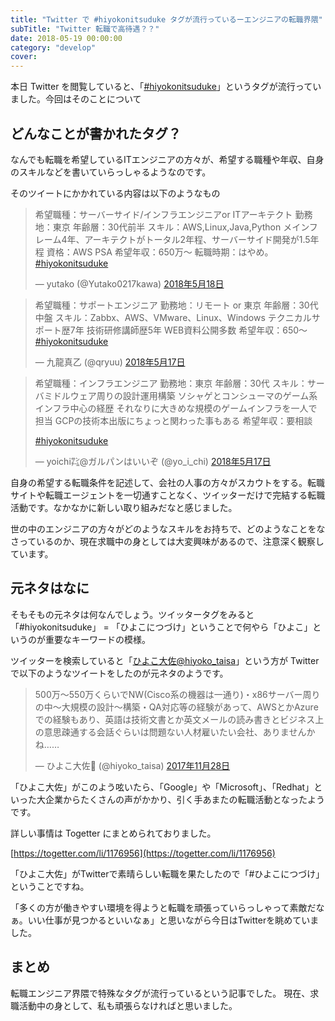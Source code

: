 ```yaml
---
title: "Twitter で #hiyokonitsuduke タグが流行っているーエンジニアの転職界隈"
subTitle: "Twitter 転職で高待遇？？"
date: 2018-05-19 00:00:00
category: "develop"
cover:
---
```


本日 Twitter を閲覧していると、「[#hiyokonitsuduke](https://twitter.com/search?f=tweets&q=%23hiyokonitsuduke&src=typd)」というタグが流行っていました。今回はそのことについて

## どんなことが書かれたタグ？

なんでも転職を希望しているITエンジニアの方々が、希望する職種や年収、自身のスキルなどを書いていらっしゃるようなのです。

そのツイートにかかれている内容は以下のようなもの

<blockquote class="twitter-tweet" data-lang="ja">
<p dir="ltr" lang="ja">希望職種：サーバーサイド/インフラエンジニアor ITアーキテクト
勤務地：東京
年齢層：30代前半
スキル：AWS,Linux,Java,Python
メインフレーム4年、アーキテクトがトータル2年程、サーバーサイド開発が1.5年程
資格：AWS PSA
希望年収：650万〜
転職時期：はやめ。<a href="https://twitter.com/hashtag/hiyokonitsuduke?src=hash&amp;ref_src=twsrc%5Etfw">#hiyokonitsuduke</a></p>
— yutako (@Yutako0217kawa) <a href="https://twitter.com/Yutako0217kawa/status/997426677687795712?ref_src=twsrc%5Etfw">2018年5月18日</a></blockquote>
<script async="" src="https://platform.twitter.com/widgets.js" charset="utf-8"></script>

<blockquote class="twitter-tweet" data-lang="ja">
<p dir="ltr" lang="ja">希望職種：サポートエンジニア
勤務地：リモート or 東京
年齢層：30代中盤
スキル：Zabbx、AWS、VMware、Linux、Windows
テクニカルサポート歴7年
技術研修講師歴5年
WEB資料公開多数
希望年収：650～
<a href="https://twitter.com/hashtag/hiyokonitsuduke?src=hash&amp;ref_src=twsrc%5Etfw">#hiyokonitsuduke</a></p>
— 九龍真乙 (@qryuu) <a href="https://twitter.com/qryuu/status/997071694018719745?ref_src=twsrc%5Etfw">2018年5月17日</a></blockquote>
<script async="" src="https://platform.twitter.com/widgets.js" charset="utf-8"></script>

<blockquote class="twitter-tweet" data-lang="ja">
<p dir="ltr" lang="ja">希望職種：インフラエンジニア
勤務地：東京
年齢層：30代
スキル：サーバミドルウェア周りの設計運用構築
ソシャゲとコンシューマのゲーム系インフラ中心の経歴
それなりに大きめな規模のゲームインフラを一人で担当
GCPの技術本出版にちょっと関わった事もある
希望年収：要相談</p>
<a href="https://twitter.com/hashtag/hiyokonitsuduke?src=hash&amp;ref_src=twsrc%5Etfw">#hiyokonitsuduke</a>

— yoichi㌠@ガルパンはいいぞ (@yo_i_chi) <a href="https://twitter.com/yo_i_chi/status/997030937559945216?ref_src=twsrc%5Etfw">2018年5月17日</a></blockquote>
<script async="" src="https://platform.twitter.com/widgets.js" charset="utf-8"></script>


自身の希望する転職条件を記述して、会社の人事の方々がスカウトをする。転職サイトや転職エージェントを一切通すことなく、ツイッターだけで完結する転職活動です。なかなかに新しい取り組みだなと感じました。

世の中のエンジニアの方々がどのようなスキルをお持ちで、どのようなことをなさっているのか、現在求職中の身としては大変興味があるので、注意深く観察しています。

## 元ネタはなに

そもそもの元ネタは何なんでしょう。ツイッタータグをみると「#hiyokonitsuduke」 = 「ひよこにつづけ」ということで何やら「ひよこ」というのが重要なキーワードの模様。

ツイッターを検索していると「[ひよこ大佐@hiyoko_taisa](https://twitter.com/hiyoko_taisa)」という方が Twitter で以下のようなツイートをしたのが元ネタのようです。

<blockquote class="twitter-tweet" data-lang="ja"><p lang="ja" dir="ltr">500万〜550万くらいでNW(Cisco系の機器は一通り)・x86サーバー周りの中〜大規模の設計〜構築・QA対応等の経験があって、AWSとかAzureでの経験もあり、英語は技術文書とか英文メールの読み書きとビジネス上の意思疎通する会話ぐらいは問題ない人材雇いたい会社、ありませんかね……</p>&mdash; ひよこ大佐🐣 (@hiyoko_taisa) <a href="https://twitter.com/hiyoko_taisa/status/935414721057927168?ref_src=twsrc%5Etfw">2017年11月28日</a></blockquote>
<script async src="https://platform.twitter.com/widgets.js" charset="utf-8"></script>


「ひよこ大佐」がこのよう呟いたら、「Google」や「Microsoft」、「Redhat」といった大企業からたくさんの声がかかり、引く手あまたの転職活動となったようです。

詳しい事情は Togetter にまとめられておりました。

[https://togetter.com/li/1176956](https://togetter.com/li/1176956)

「ひよこ大佐」がTwitterで素晴らしい転職を果たしたので「#ひよこにつづけ」ということですね。

「多くの方が働きやすい環境を得ようと転職を頑張っていらっしゃって素敵だなぁ。いい仕事が見つかるといいなぁ」と思いながら今日はTwitterを眺めていました。

## まとめ

転職エンジニア界隈で特殊なタグが流行っているという記事でした。
現在、求職活動中の身として、私も頑張らなければと思いました。
